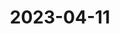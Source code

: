 ---
id: dtbfbjtsg091fp9ielyr7pa
title: '2023-04-11'
desc: ''
updated: 1681309450500
created: 1681214462508
traitIds:
  - journalNote
---